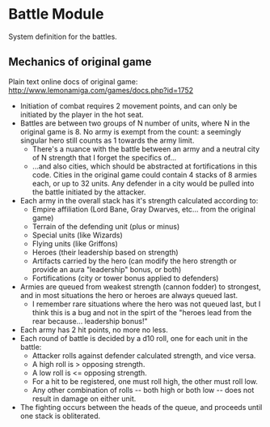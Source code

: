 # Battle Module

System definition for the battles.

## Mechanics of original game

Plain text online docs of original game: http://www.lemonamiga.com/games/docs.php?id=1752

* Initiation of combat requires 2 movement points, and can only be initiated by the player in the hot seat.
* Battles are between two groups of N number of units, where N in the original game is 8. No army is exempt from the count: a seemingly singular hero still counts as 1 towards the army limit.
    * There's a nuance with the battle between an army and a neutral city of N strength that I forget the specifics of...
    * ...and also cities, which should be abstracted at fortifications in this code. Cities in the original game could contain 4 stacks of 8 armies each, or up to 32 units. Any defender in a city would be pulled into the battle initiated by the attacker.
* Each army in the overall stack has it's strength calculated according to:
    * Empire affiliation (Lord Bane, Gray Dwarves, etc... from the original game)
    * Terrain of the defending unit (plus or minus)
    * Special units (like Wizards)
    * Flying units (like Griffons)
    * Heroes (their leadership based on strength)
    * Artifacts carried by the hero (can modify the hero strength or provide an aura "leadership" bonus, or both)
    * Fortifications (city or tower bonus applied to defenders)
* Armies are queued from weakest strength (cannon fodder) to strongest, and in most situations the hero or heroes are always queued last.
    * I remember rare situations where the hero was not queued last, but I think this is a bug and not in the spirt of the "heroes lead from the rear because... leadership bonus!"
* Each army has 2 hit points, no more no less.
* Each round of battle is decided by a d10 roll, one for each unit in the battle:
    * Attacker rolls against defender calculated strength, and vice versa.
    * A high roll is > opposing strength.
    * A low roll is <= opposing strength.
    * For a hit to be registered, one must roll high, the other must roll low.
    * Any other combination of rolls -- both high or both low -- does not result in damage on either unit.
* The fighting occurs between the heads of the queue, and proceeds until one stack is obliterated.
